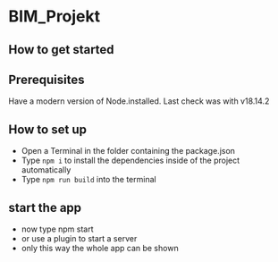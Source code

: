 # BIM_Projekt
## How to get started

## Prerequisites
Have a modern version of Node.installed. Last check was with v18.14.2

## How to set up

- Open a Terminal in the folder containing the package.json
- Type `npm i` to install the dependencies inside of the project automatically
- Type `npm run build` into the terminal 

## start the app

- now type npm start
- or use a plugin to start a server
- only this way the whole app can be shown